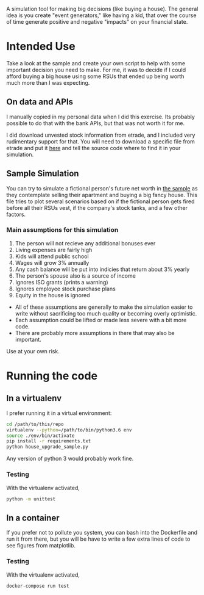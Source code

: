 A simulation tool for making big decisions (like buying a house).
The general idea is you create "event generators," like having a kid, that over the course of time generate positive and negative "impacts" on your financial state.

# Intended Use
Take a look at the sample and create your own script to help with some important decision you need to make.
For me, it was to decide if I could afford buying a big house using some RSUs that ended up being worth much more than I was expecting.

## On data and APIs
I manually copied in my personal data when I did this exercise.
Its probably possible to do that with the bank APIs, but that was not worth it for me.

I did download unvested stock information from etrade, and I included very rudimentary support for that.
You will need to download a specific file from etrade and put it [here](./data_inputs) and tell the source code where to find it in your simulation.

## Sample Simulation
You can try to simulate a fictional person's future net worth in [the sample](./house_upgrade_sample.py) as they contemplate selling their apartment and buying a big fancy house.
This file tries to plot several scenarios based on if the fictional person gets fired before all their RSUs vest, if the company's stock tanks, and a few other factors.
### Main assumptions for this simulation
1. The person will not recieve any additional bonuses ever
1. Living expenses are fairly high
1. Kids will attend public school
1. Wages will grow 3% annually
1. Any cash balance will be put into indicies that return about 3% yearly
1. The person's spouse also is a source of income
1. Ignores ISO grants (prints a warning)
1. Ignores employee stock purchase plans
1. Equity in the house is ignored

- All of these assumptions are generally to make the simulation easier to write without sacrificing too much quality or becoming overly optimistic.
- Each assumption could be lifted or made less severe with a bit more code.
- There are probably more assumptions in there that may also be important.

Use at your own risk.

# Running the code

## In a virtualenv
I prefer running it in a virtual environment:
```bash
cd /path/to/this/repo
virtualenv --python=/path/to/bin/python3.6 env
source ./env/bin/activate
pip install -r requirements.txt
python house_upgrade_sample.py
```
Any version of python 3 would probably work fine.

### Testing
With the virtualenv activated,
```bash
python -m unittest
```

## In a container
If you prefer not to pollute you system, you can bash into the Dockerfile and run it from there, but you will be have to write a few extra lines of code to see figures from matplotlib.
### Testing
With the virtualenv activated,
```bash
docker-compose run test
```
